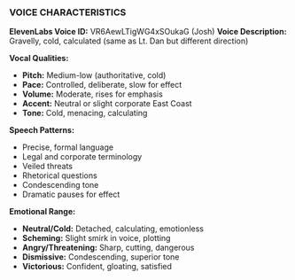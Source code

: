 ### VOICE CHARACTERISTICS

**ElevenLabs Voice ID:** VR6AewLTigWG4xSOukaG (Josh)
**Voice Description:** Gravelly, cold, calculated (same as Lt. Dan but different direction)

**Vocal Qualities:**

- **Pitch:** Medium-low (authoritative, cold)
- **Pace:** Controlled, deliberate, slow for effect
- **Volume:** Moderate, rises for emphasis
- **Accent:** Neutral or slight corporate East Coast
- **Tone:** Cold, menacing, calculating

**Speech Patterns:**

- Precise, formal language
- Legal and corporate terminology
- Veiled threats
- Rhetorical questions
- Condescending tone
- Dramatic pauses for effect

**Emotional Range:**

- **Neutral/Cold:** Detached, calculating, emotionless
- **Scheming:** Slight smirk in voice, plotting
- **Angry/Threatening:** Sharp, cutting, dangerous
- **Dismissive:** Condescending, superior tone
- **Victorious:** Confident, gloating, satisfied
